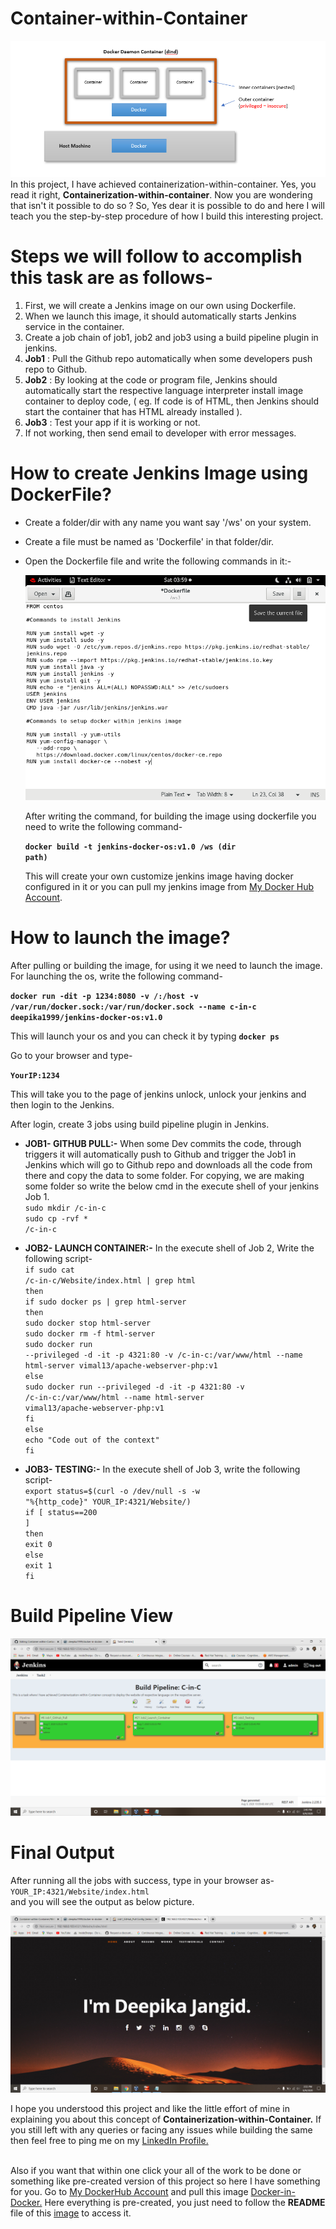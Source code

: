 # Container-within-Container
 ![](Images/DinD.png)
  In this project, I have achieved containerization-within-container. Yes, you read it right, <b>Containerization-within-container</b>. Now you are wondering that isn't it        possible to do so ? So, Yes dear it is possible to do and here I will teach you the step-by-step procedure of how I build this interesting project. 
  
# Steps we will follow to accomplish this task are as follows-
1. First, we will create a Jenkins image on our own using Dockerfile.
2. When we launch this image, it should automatically starts Jenkins service in the container.
3. Create a job chain of job1, job2 and job3 using a build pipeline plugin in jenkins.  
4. <b>Job1</b> : Pull  the Github repo automatically when some developers push repo to Github.
5. <b>Job2</b> : By looking at the code or program file, Jenkins should automatically start the respective language interpreter install image container to deploy code, ( eg. If        code is of  HTML, then Jenkins should start the container that has HTML already installed ).
6. <b>Job3</b> : Test your app if it is working or not.
7. If not working, then send email to developer with error messages.

# How to create Jenkins Image using DockerFile?
*  Create a folder/dir with any name you want say '/ws' on your system. 
*  Create a file must be named as 'Dockerfile' in that folder/dir.
*  Open the Dockerfile file and write the following commands in it:-

   ![](Images/Dockerfile.png)
 
   After writing the command, for building the image using dockerfile you need to write the following command-
  
   <code><b>docker build -t jenkins-docker-os:v1.0 /ws (dir path)</b></code>
  
   This will create your own customize jenkins image having docker configured in it or you can pull my jenkins image from <a href="https://hub.docker.com/r/deepika1999/jenkins-    docker-os">My Docker Hub Account</a>.
  
# How to launch the image?
   After pulling or building the image, for using it we need to launch the image. For launching the os, write the following command-
  
   <code><b>docker run -dit -p 1234:8080 -v /:/host -v /var/run/docker.sock:/var/run/docker.sock --name c-in-c deepika1999/jenkins-docker-os:v1.0</b></code>
  
   This will launch your os and you can check it by typing  <code><b>docker ps</b></code>
  
   Go to your browser and type-
   
   <code><b>YourIP:1234</b></code> 

   This will take you to the page of jenkins unlock, unlock your jenkins and then login to the Jenkins.  
  
   After login, create 3 jobs using build pipeline plugin in Jenkins.
  
* <b>JOB1- GITHUB PULL:-</b>
   When some Dev commits the code, through triggers it will automatically push to Github and trigger the Job1 in Jenkins which will go to Github repo and downloads all the          code from there and copy the data to some folder. For copying, we are making some folder so write the below cmd in the execute shell of your jenkins Job 1.
  <br><code>sudo mkdir /c-in-c</code>
  <br><code>sudo cp -rvf * /c-in-c</code>

* <b>JOB2- LAUNCH CONTAINER:-</b>
   In the execute shell of Job 2, Write the following script-
   <br><code>if sudo cat /c-in-c/Website/index.html | grep html</code>
<br><code>then</code> 
    <br><code>if sudo docker ps | grep html-server</code>
    <br><code>then</code> 
        <br><code>sudo docker stop html-server</code>
        <br><code>sudo docker rm -f html-server</code>
        <br><code>sudo docker run --privileged -d -it -p 4321:80 -v /c-in-c:/var/www/html --name html-server vimal13/apache-webserver-php:v1</code> 
    <br><code>else</code>
        <br><code>sudo docker run --privileged -d -it -p 4321:80 -v /c-in-c:/var/www/html --name html-server vimal13/apache-webserver-php:v1</code> 
    <br><code>fi</code>
<br><code>else</code>
    <br><code>echo "Code out of the context"</code>
<br><code>fi</code>

* <b>JOB3- TESTING:-</b>
   In the execute shell of Job 3, write the following script-
   <br><code>export status=$(curl -o /dev/null -s -w "%{http_code}" YOUR_IP:4321/Website/)</code>
<br><code>if [ status==200 ]</code>
<br><code>then</code> 
   <br><code>exit 0</code>
<br><code>else</code>
   <br><code>exit 1</code>
<br><code>fi</code>
 
 
# Build Pipeline View 

 ![](Images/build_pipeline_view.png)

# Final Output
 
  After running all the jobs with success, type in your browser as-    <code>YOUR_IP:4321/Website/index.html</code>
  <br>and you will see the output as below picture.
  
 ![](Images/HTML_Website.png)
 
 I hope you understood this project and like the little effort of mine in explaining you about this concept of <b>Containerization-within-Container.</b> If you still left with any queries or facing any issues while building the same then feel free to ping me on my <a href= "https://www.linkedin.com/in/deepika-jangid-01b5391a9/">LinkedIn Profile.</a> 

<br> Also if you want that within one click your all of the work to be done or something like pre-created version of this project so here I have something for you. Go to <a href= "https://hub.docker.com/r/deepika1999">My DockerHub Account</a> and pull this image <a href= "https://hub.docker.com/r/deepika1999/docker-in-docker">Docker-in-Docker.</a> Here everything is pre-created, you just need to follow the <b>README</b> file of this <a href= "https://hub.docker.com/r/deepika1999/docker-in-docker">image</a> to access it.



  
